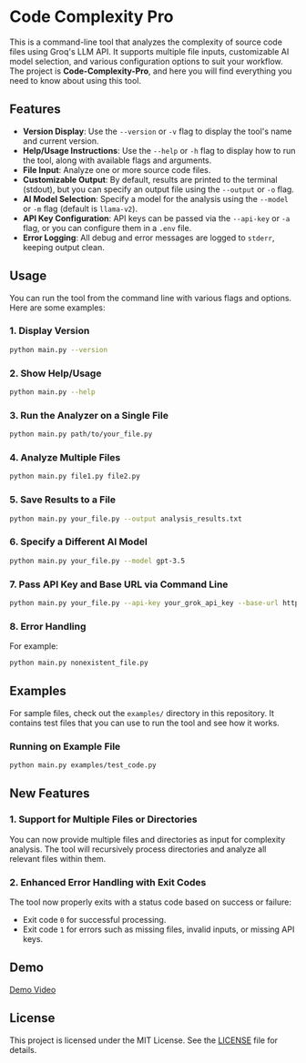 # Code Complexity Pro

This is a command-line tool that analyzes the complexity of source code files using Groq's LLM API. It supports multiple file inputs, customizable AI model selection, and various configuration options to suit your workflow. The project is **Code-Complexity-Pro**, and here you will find everything you need to know about using this tool.

## Features

- **Version Display**: Use the `--version` or `-v` flag to display the tool's name and current version.
- **Help/Usage Instructions**: Use the `--help` or `-h` flag to display how to run the tool, along with available flags and arguments.
- **File Input**: Analyze one or more source code files.
- **Customizable Output**: By default, results are printed to the terminal (stdout), but you can specify an output file using the `--output` or `-o` flag.
- **AI Model Selection**: Specify a model for the analysis using the `--model` or `-m` flag (default is `llama-v2`).
- **API Key Configuration**: API keys can be passed via the `--api-key` or `-a` flag, or you can configure them in a `.env` file.
- **Error Logging**: All debug and error messages are logged to `stderr`, keeping output clean.

## Usage

You can run the tool from the command line with various flags and options. Here are some examples:

### 1. Display Version
```bash
python main.py --version
```

### 2. Show Help/Usage
```bash
python main.py --help
```

### 3. Run the Analyzer on a Single File
```bash
python main.py path/to/your_file.py
```

### 4. Analyze Multiple Files
```bash
python main.py file1.py file2.py
```

### 5. Save Results to a File
```bash
python main.py your_file.py --output analysis_results.txt
```

### 6. Specify a Different AI Model
```bash
python main.py your_file.py --model gpt-3.5
```

### 7. Pass API Key and Base URL via Command Line
```bash
python main.py your_file.py --api-key your_grok_api_key --base-url https://api.custom-url.com
```

### 8. Error Handling
For example:
```bash
python main.py nonexistent_file.py
```

## Examples

For sample files, check out the `examples/` directory in this repository. It contains test files that you can use to run the tool and see how it works.

### Running on Example File
```bash
python main.py examples/test_code.py
```

## New Features

### 1. Support for Multiple Files or Directories
You can now provide multiple files and directories as input for complexity analysis. The tool will recursively process directories and analyze all relevant files within them.

### 2. Enhanced Error Handling with Exit Codes
The tool now properly exits with a status code based on success or failure:
- Exit code `0` for successful processing.
- Exit code `1` for errors such as missing files, invalid inputs, or missing API keys.

## Demo

[Demo Video](https://github.com/user-attachments/assets/f4ddfe70-82d3-460e-bab7-fa0fe5c8121c)

## License

This project is licensed under the MIT License. See the [LICENSE](https://github.com/MadhurSaluja/Release-0.1/blob/main/LICENSE) file for details.
